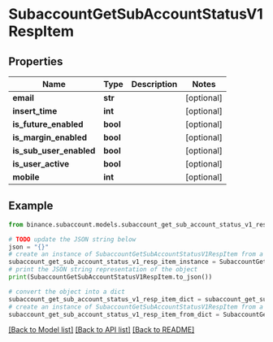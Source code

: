 # SubaccountGetSubAccountStatusV1RespItem


## Properties

Name | Type | Description | Notes
------------ | ------------- | ------------- | -------------
**email** | **str** |  | [optional] 
**insert_time** | **int** |  | [optional] 
**is_future_enabled** | **bool** |  | [optional] 
**is_margin_enabled** | **bool** |  | [optional] 
**is_sub_user_enabled** | **bool** |  | [optional] 
**is_user_active** | **bool** |  | [optional] 
**mobile** | **int** |  | [optional] 

## Example

```python
from binance.subaccount.models.subaccount_get_sub_account_status_v1_resp_item import SubaccountGetSubAccountStatusV1RespItem

# TODO update the JSON string below
json = "{}"
# create an instance of SubaccountGetSubAccountStatusV1RespItem from a JSON string
subaccount_get_sub_account_status_v1_resp_item_instance = SubaccountGetSubAccountStatusV1RespItem.from_json(json)
# print the JSON string representation of the object
print(SubaccountGetSubAccountStatusV1RespItem.to_json())

# convert the object into a dict
subaccount_get_sub_account_status_v1_resp_item_dict = subaccount_get_sub_account_status_v1_resp_item_instance.to_dict()
# create an instance of SubaccountGetSubAccountStatusV1RespItem from a dict
subaccount_get_sub_account_status_v1_resp_item_from_dict = SubaccountGetSubAccountStatusV1RespItem.from_dict(subaccount_get_sub_account_status_v1_resp_item_dict)
```
[[Back to Model list]](../README.md#documentation-for-models) [[Back to API list]](../README.md#documentation-for-api-endpoints) [[Back to README]](../README.md)


